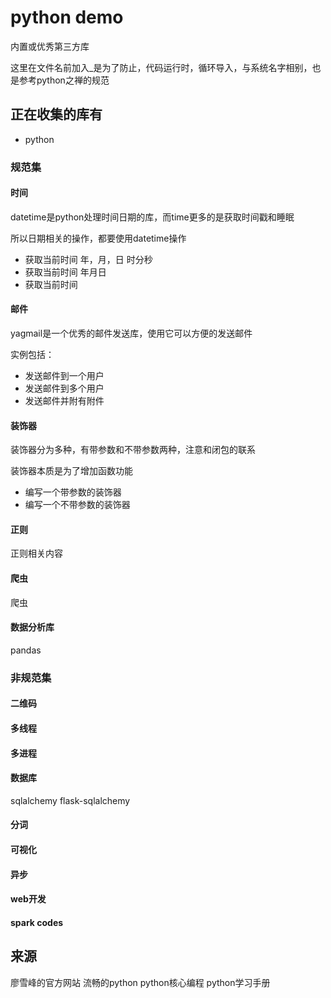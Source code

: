 # python demo

内置或优秀第三方库

这里在文件名前加入_是为了防止，代码运行时，循环导入，与系统名字相别，也是参考python之禅的规范

## 正在收集的库有

- python

### 规范集

#### 时间

datetime是python处理时间日期的库，而time更多的是获取时间戳和睡眠

所以日期相关的操作，都要使用datetime操作

- 获取当前时间 年，月，日 时分秒
- 获取当前时间 年月日
- 获取当前时间

#### 邮件

yagmail是一个优秀的邮件发送库，使用它可以方便的发送邮件

实例包括：

- 发送邮件到一个用户
- 发送邮件到多个用户
- 发送邮件并附有附件

#### 装饰器

装饰器分为多种，有带参数和不带参数两种，注意和闭包的联系

装饰器本质是为了增加函数功能

- 编写一个带参数的装饰器
- 编写一个不带参数的装饰器

#### 正则

正则相关内容

#### 爬虫

爬虫

#### 数据分析库

pandas

### 非规范集

#### 二维码

#### 多线程

#### 多进程

#### 数据库

sqlalchemy
flask-sqlalchemy

#### 分词

#### 可视化

#### 异步

#### web开发

#### spark codes

## 来源

廖雪峰的官方网站
流畅的python
python核心编程
python学习手册
